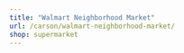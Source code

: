 ```yaml
---
title: "Walmart Neighborhood Market"
url: /carson/walmart-neighborhood-market/
shop: supermarket
---
```

